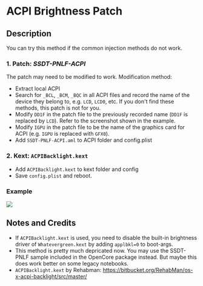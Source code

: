 # ACPI Brightness Patch

## Description

You can try this method if the common injection methods do not work. 

### 1. Patch: ***SSDT-PNLF-ACPI***

The patch may need to be modified to work. Modification method:

- Extract local ACPI
- Search for `_BCL`, `_BCM`, `_BQC` in all ACPI files and record the name of the device they belong to, e.g. `LCD`, `LCD0`, etc. If you don't find these methods, this patch is not for you.
- Modify `DD1F` in the patch file to the previously recorded name (`DD1F` is replaced by `LCD`). Refer to the screenshot shown in the example.
- Modify `IGPU` in the patch file to be the name of the graphics card for ACPI (e.g. `IGPU` is replaced with `GFX0`).
- Add `SSDT-PNLF-ACPI.aml` to ACPI folder and config.plist

### 2. Kext: `ACPIBacklight.kext`
- Add `ACPIBacklight.kext` to kext folder and config
- Save `config.plist` and reboot.

### Example
![](https://github.com/5T33Z0/OC-Little-Translated/blob/main/01_Adding_missing_Devices_and_enabling_Features/Brightness_Controls_(SSDT-PNLF)/ACPI_Brightness_Patch/Example.jpg?raw=true.jpg)

## Notes and Credits
- If `ACPIBacklight.kext` is used, you need to disable the built-in brightness driver of `Whatevergreen.kext` by adding `applbkl=0` to boot-args.
- This method is pretty much depricated now. You may use the SSDT-PNLF sample included in the OpenCore package instead. But maybe this does work better on some legacy notebooks.
- `ACPIBacklight.kext` by Rehabman: https://bitbucket.org/RehabMan/os-x-acpi-backlight/src/master/
